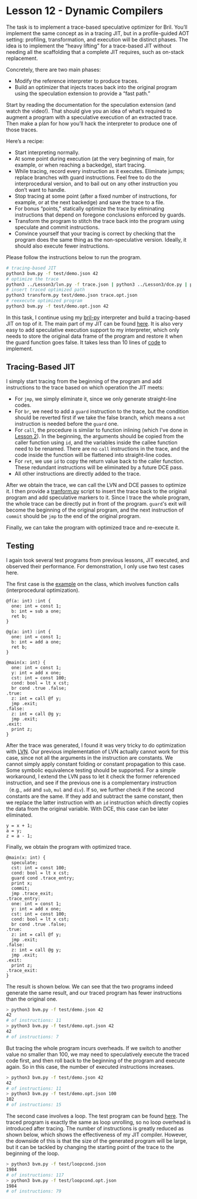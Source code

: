# Lesson 12 - Dynamic Compilers

The task is to implement a trace-based speculative optimizer for Bril. You’ll implement the same concept as in a tracing JIT, but in a profile-guided AOT setting: profiling, transformation, and execution will be distinct phases. The idea is to implement the “heavy lifting” for a trace-based JIT without needing all the scaffolding that a complete JIT requires, such as on-stack replacement.

Concretely, there are two main phases:
* Modify the reference interpreter to produce traces.
* Build an optimizer that injects traces back into the original program using the speculation extension to provide a “fast path.”

Start by reading the documentation for the speculation extension (and watch the video!). That should give you an idea of what’s required to augment a program with a speculative execution of an extracted trace. Then make a plan for how you’ll hack the interpreter to produce one of those traces.

Here’s a recipe:
* Start interpreting normally.
* At some point during execution (at the very beginning of main, for example, or when reaching a backedge), start tracing.
* While tracing, record every instruction as it executes. Eliminate jumps; replace branches with guard instructions. Feel free to do the interprocedural version, and to bail out on any other instruction you don’t want to handle.
* Stop tracing at some point (after a fixed number of instructions, for example, or at the next backedge) and save the trace to a file.
* For bonus “points,” statically optimize the trace by eliminating instructions that depend on foregone conclusions enforced by guards.
* Transform the program to stitch the trace back into the program using speculate and commit instructions.
* Convince yourself that your tracing is correct by checking that the program does the same thing as the non-speculative version. Ideally, it should also execute fewer instructions.


Please follow the instructions below to run the program.
```bash
# tracing-based JIT
python3 bvm.py -f test/demo.json 42
# optimize the trace
python3 ../Lesson3/lvn.py -f trace.json | python3 ../Lesson3/dce.py | python3 ../Lesson3/lvn.py | python3 ../Lesson3/dce.py > trace.opt.json
# insert traced optimized path
python3 transform.py test/demo.json trace.opt.json
# reexecute optimized program
python3 bvm.py -f test/demo.opt.json 42
```

In this task, I continue using my [bril-py](https://github.com/chhzh123/bril-dev/blob/master/Lesson12/bvm.py) interpreter and build a tracing-based JIT on top of it. The main part of my JIT can be found [here](https://github.com/chhzh123/bril-dev/blob/master/Lesson12/bvm.py#L210-L242). It is also very easy to add speculative execution support to my interpreter, which only needs to store the original data frame of the program and restore it when the guard function goes false. It takes less than 10 lines of [code](https://github.com/chhzh123/bril-dev/blob/master/Lesson12/bvm.py#L177-L185) to implement.


## Tracing-Based JIT
I simply start tracing from the beginning of the program and add instructions to the trace based on which operation the JIT meets:
* For `jmp`, we simply eliminate it, since we only generate straight-line codes.
* For `br`, we need to add a `guard` instruction to the trace, but the condition should be reverted first if we take the false branch, which means a `not` instruction is needed before the `guard` one.
* For `call`, the procedure is similar to function inlining (which I've done in [Lesson 2](https://github.com/sampsyo/cs6120/discussions/263#discussioncomment-2101320)). In the beginning, the arguments should be copied from the caller function using `id`, and the variables inside the callee function need to be renamed. There are no `call` instructions in the trace, and the code inside the function will be flattened into straight-line codes.
* For `ret`, we use `id` to copy the return value back to the caller function. These redundant instructions will be eliminated by a future DCE pass.
* All other instructions are directly added to the trace.

After we obtain the trace, we can call the LVN and DCE passes to optimize it. I then provide a [tranform.py](https://github.com/chhzh123/bril-dev/blob/master/Lesson12/transform.py) script to insert the trace back to the original program and add speculative markers to it. Since I trace the whole program, the whole trace can be directly put in front of the program. `guard`'s exit will become the beginning of the original program, and the next instruction of `commit` should be `jmp` to the end of the original program.

Finally, we can take the program with optimized trace and re-execute it.

## Testing
I again took several test programs from previous lessons, JIT executed, and observed their performance. For demonstration, I only use two test cases here.

The first case is the [example](https://www.cs.cornell.edu/courses/cs6120/2022sp/lesson/12/) on the class, which involves function calls (interprocedural optimization).
```
@f(a: int) :int {
  one: int = const 1;
  b: int = sub a one;
  ret b;
}

@g(a: int) :int {
  one: int = const 1;
  b: int = add a one;
  ret b;
}

@main(x: int) {
  one: int = const 1;
  y: int = add x one;
  cst: int = const 100;
  cond: bool = lt x cst;
  br cond .true .false;
.true:
  z: int = call @f y;
  jmp .exit;
.false:
  z: int = call @g y;
  jmp .exit;
.exit:
  print z;
}
```

After the trace was generated, I found it was very tricky to do optimization with [LVN](https://github.com/chhzh123/bril-dev/blob/master/Lesson3/lvn.py). Our previous implementation of LVN actually cannot work for this case, since not all the arguments in the instruction are constants. We cannot simply apply constant folding or constant propagation to this case. Some symbolic equivalence testing should be supported. For a simple workaround, I extend the LVN pass to let it check the former referenced instruction, and see if the previous one is a complementary instruction（e.g., `add` and `sub`, `mul` and `div`). If so, we further check if the second constants are the same. If they add and subtract the same constant, then we replace the latter instruction with an `id` instruction which directly copies the data from the original variable. With DCE, this case can be later eliminated.

```
y = x + 1;
a = y;
z = a - 1;
```

Finally, we obtain the program with optimized trace.
```
@main(x: int) {
  speculate;
  cst: int = const 100;
  cond: bool = lt x cst;
  guard cond .trace_entry;
  print x;
  commit;
  jmp .trace_exit;
.trace_entry:
  one: int = const 1;
  y: int = add x one;
  cst: int = const 100;
  cond: bool = lt x cst;
  br cond .true .false;
.true:
  z: int = call @f y;
  jmp .exit;
.false:
  z: int = call @g y;
  jmp .exit;
.exit:
  print z;
.trace_exit:
}
```

The result is shown below. We can see that the two programs indeed generate the same result, and our traced program has fewer instructions than the original one.
```bash
> python3 bvm.py -f test/demo.json 42
42
# of instructions: 11
> python3 bvm.py -f test/demo.opt.json 42
42
# of instructions: 7
```

But tracing the whole program incurs overheads. If we switch to another value no smaller than 100, we may need to speculatively execute the traced code first, and then roll back to the beginning of the program and execute again. So in this case, the number of executed instructions increases.
```bash
> python3 bvm.py -f test/demo.json 42
42
# of instructions: 11
> python3 bvm.py -f test/demo.opt.json 100
102
# of instructions: 15
```

The second case involves a loop. The test program can be found [here](https://github.com/chhzh123/bril-dev/blob/master/Lesson12/test/loopcond.json). The traced program is exactly the same as loop unrolling, so no loop overhead is introduced after tracing. The number of instructions is greatly reduced as shown below, which shows the effectiveness of my JIT compiler. However, the downside of this is that the size of the generated program will be large, but it can be tackled by changing the starting point of the trace to the beginning of the loop.

```bash
> python3 bvm.py -f test/loopcond.json
1984
# of instructions: 117
> python3 bvm.py -f test/loopcond.opt.json
1984
# of instructions: 79
```